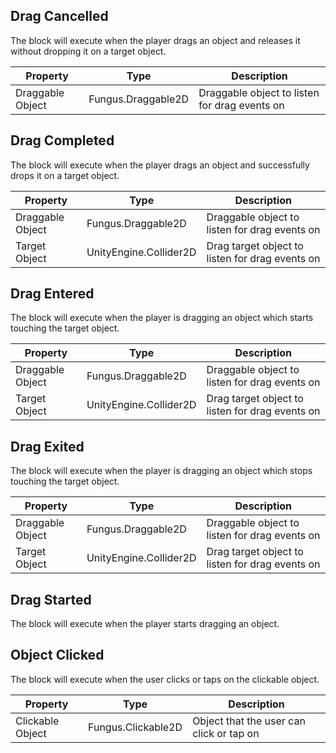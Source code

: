 ## Drag Cancelled
The block will execute when the player drags an object and releases it without dropping it on a target object.

Property | Type | Description
 --- | --- | ---
Draggable Object | Fungus.Draggable2D | Draggable object to listen for drag events on

## Drag Completed
The block will execute when the player drags an object and successfully drops it on a target object.

Property | Type | Description
 --- | --- | ---
Draggable Object | Fungus.Draggable2D | Draggable object to listen for drag events on
Target Object | UnityEngine.Collider2D | Drag target object to listen for drag events on

## Drag Entered
The block will execute when the player is dragging an object which starts touching the target object.

Property | Type | Description
 --- | --- | ---
Draggable Object | Fungus.Draggable2D | Draggable object to listen for drag events on
Target Object | UnityEngine.Collider2D | Drag target object to listen for drag events on

## Drag Exited
The block will execute when the player is dragging an object which stops touching the target object.

Property | Type | Description
 --- | --- | ---
Draggable Object | Fungus.Draggable2D | Draggable object to listen for drag events on
Target Object | UnityEngine.Collider2D | Drag target object to listen for drag events on

## Drag Started
The block will execute when the player starts dragging an object.
## Object Clicked
The block will execute when the user clicks or taps on the clickable object.

Property | Type | Description
 --- | --- | ---
Clickable Object | Fungus.Clickable2D | Object that the user can click or tap on

